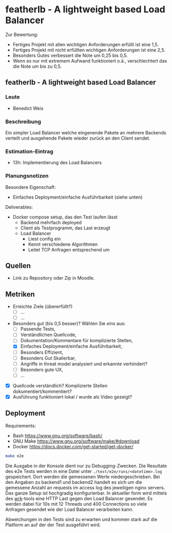# featherlb - A lightweight based Load Balancer

Zur Bewertung:

- Fertiges Projekt mit allen wichtigen Anforderungen erfüllt ist eine 1,5.
- Fertiges Projekt mit nicht erfüllten wichtigen Anforderungen ist eine 2,5.
- Besonders Gutes verbessert die Note um 0,25 bis 0,5.
- Wenn es nur mit extremem Aufwand funktioniert o.ä., verschlechtert das die Note um bis zu 0,5.

## featherlb - A lightweight based Load Balancer

### Leute

- Benedict Weis

### Beschreibung

Ein simpler Load Balancer welche eingenende Pakete an mehrere Backends verteilt und ausgehende Pakete wieder zurück an den Client sendet.

### Estimation-Eintrag

- 13h: Implementierung des Load Balancers

### Planungsnotizen

Besondere Eigenschaft:

- Einfaches Deployment/einfache Ausführbarkeit (siehe unten)

Deliverables:

- Docker compose setup, das den Test laufen lässt
  - Backend mehrfach deployed
  - Client als Testprogramm, das Last erzeugt
  - Load Balancer
    - Liest config ein
    - Kennt verschiedene Algorithmen
    - Leitet TCP Anfragen entsprechend um

## Quellen

- Link zu Repository oder Zip in Moodle.

## Metriken

- Erreichte Ziele (übererfüllt?)
  - [ ] …
  - [ ] …
- Besonders gut (bis 0,5 besser)? Wählen Sie *eins* aus:
  - [ ] Passende Tests,
  - [ ] Verständlichen Quellcode,
  - [ ] Dokumentation/Kommentare für komplizierte Stellen,
  - [x] Einfaches Deployment/einfache Ausführbarkeit,
  - [ ] Besonders Effizient,
  - [ ] Besonders Gut Skalierbar,
  - [ ] Angriffe in threat model analysiert und erkannte verhindert?
  - [ ] Besonders gute UX,
  - [ ] …
- [x] Quellcode verständlich? Komplizierte Stellen dokumentiert/kommentiert?
- [x] Ausführung funktioniert lokal / wurde als Video gezeigt?

## Deployment

Requirements:

- Bash <https://www.gnu.org/software/bash/>
- GNU Make <https://www.gnu.org/software/make/#download>
- Docker <https://docs.docker.com/get-started/get-docker/>

```bash
make e2e
```

Die Ausgabe in der Konsole dient nur zu Debugging-Zwecken. Die Resultate des e2e Tests werden in eine Datei unter `./test/e2e/runs/<datetime>.log` gespeichert. Dort werden die gemessenen Werte niedergeschrieben. Bei den Angaben zu backend1 und backend2 handelt es sich um die gemessene Anzahl an requests im access log des jeweiligen nginx servers. Das ganze Setup ist hochgradig konfigurierbar. In aktueller form wird mittels des [wrk](https://github.com/wg/wrk)-tools eine HTTP Last gegen den Load Balancer gesendet. Es werden dabei für 10s mit 12 Threads und 400 Connections so viele Anfragen gesendet wie der Load Balancer verarbeiten kann.

Abweichungen in den Tests sind zu erwarten und kommen stark auf die Platform an auf der der Test ausgeführt wird.
